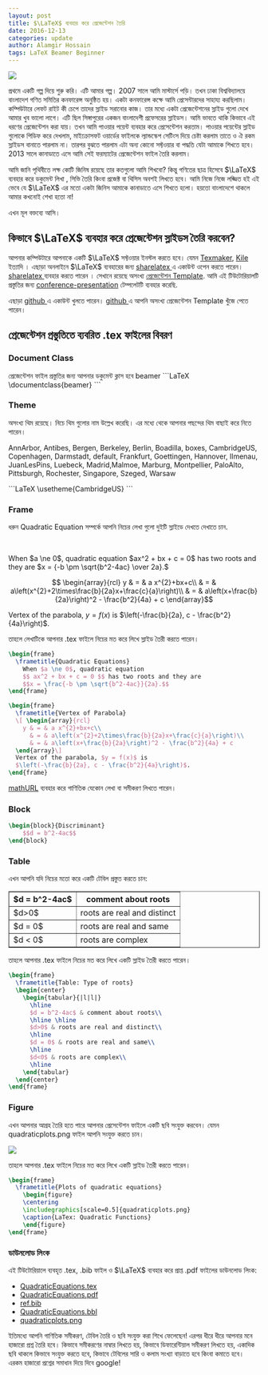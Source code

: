 ```yaml
---
layout: post
title: $\LaTeX$ ব্যবহার করে প্রেজেন্টেশন তৈরি 
date: 2016-12-13
categories: update
author: Alamgir Hossain
tags: LaTeX Beamer Beginner
---
```


<img src="http://i.stack.imgur.com/zHFFO.png" class="fit image"> 

<p> প্রথমে একটি গল্প দিয়ে শুরু করি। এটি আমার গল্প। 2007 সালে আমি মাস্টার্সে পড়ি। তখন ঢাকা বিশ্ববিদ্যালয়ে বাংলাদেশ গণিত সমিতির কনফারেন্স অনুষ্ঠিত হয়। একটা কনফারেন্স কক্ষে আমি প্রেসেন্টারদের সাহায্য করছিলাম। কম্পিউটারে লেফট রাইট কী চেপে তাদের স্লাইড সরানোর কাজ। তার মধ্যে একটা প্রেজেন্টেশনের স্লাইড গুলো দেখে আমার খুব ভালো লাগে। এটি ছিল সিঙ্গাপুরের একজন বাংলাদেশী প্রফেসরের স্লাইডস। আমি ভাবতে থাকি কিভাবে এই ধরণের প্রেজেন্টেশন করা যায়। তখন আমি পাওয়ার পয়েন্ট ব্যবহার করে প্রেসেন্টেশন করতাম। পাওয়ার পয়েন্টের স্লাইড গুলোকে পিডিফ করে দেখলাম, মাইক্রোসফট ওয়ার্ডের ফাইলকে ল্যান্ডস্কেপ সেটিংস দিয়ে চেষ্টা করলাম তাতে ও ঐ রকম স্লাইডস বানাতে পারলাম না। তারপর বুঝতে পারলাম এটা অন্য কোনো সফ্টওয়ার বা পদ্ধতি যেটা আমাকে শিখতে হবে। 2013 সালে কানাডাতে এসে আমি সেই ফরম্যাটের প্রেজেন্টেশন ফাইল তৈরি করলাম। </p>

<p>আমি জানি পৃথিবীতে লক্ষ কোটি জিনিষ রয়েছে তার কতগুলো আমি শিখবো? কিন্তু গণিতের ছাত্র হিসেবে $\LaTeX$ ব্যবহার করে ডকুমেন্ট লিখা , সিভি তৈরি কিংবা প্রজেক্ট বা থিসিস অবশই লিখতে হবে। আমি নিজে নিজে লজ্জিত হই এই ভেবে যে $\LaTeX$ এর মতো একটা জিনিস আমাকে কানাডাতে এসে শিখতে হলো। হয়তো বাংলাদেশে থাকলে আমার কখনোই শেখা হতো না! </p>

<p>এখন মূল বক্তব্যে আসি। </p> 

<h2> কিভাবে $\LaTeX$ ব্যবহার করে প্রেজেন্টেশন স্লাইডস তৈরি করবেন?</h2>

<p> আপনার কম্পিউটারে আপনাকে একটি $\LaTeX$ সফ্টওয়ার ইনস্টল করতে হবে। যেমন <a href='http://www.xm1math.net/texmaker/'>Texmaker</a>, <a href='http://kile.sourceforge.net/'> Kile</a>  ইত্যাদি । এছাড়া অনলাইনে $\LaTeX$ ব্যবহারের জন্য <a href='https://www.sharelatex.com/'> sharelatex </a> এ একাউন্ট ওপেন করতে পারেন।  <a href='https://www.sharelatex.com/'> sharelatex </a> ব্যবহার করতে পারেন । সেখানে রয়েছে অসংখ্য <a href='https://www.sharelatex.com/templates/presentations'>প্রেজেন্টেশন Template</a>. আমি এই টিউটোরিয়ালটি প্রস্তুতির জন্য <a href='https://www.sharelatex.com/templates/presentations/conference-presentation'>conference-presentation</a> টেম্পলেটটি  ব্যবহার করেছি. </p>

<p> এছাড়া <a href='https://github.com/'> github </a> এ একাউন্ট খুলতে পারেন। <a href='https://github.com/'> github </a>  এ আপনি অসংখ্য প্রেজেন্টেশন Template খুঁজে পেতে পারেন। </p>

<h2> প্রেজেন্টেশন প্রস্তুতিতে ব্যবরিত .tex ফাইলের বিবরণ </h2>

<h3> Document Class </h3>
প্রেজেন্টেশন ফাইল প্রস্তুতির জন্য আপনার ডকুমেন্ট ক্লাস হবে beamer
```LaTeX
\documentclass{beamer}
```

<h3>Theme</h3> 

<p>অসংখ্য থিম রয়েছে। নিচে থিম গুলোর নাম উল্লেখ করেছি। এর মধ্যে থেকে আপনার পছন্দের থিম বাছাই করে নিতে পারেন।</p>

<p>AnnArbor, Antibes, Bergen, Berkeley, Berlin, Boadilla, boxes, CambridgeUS, Copenhagen, Darmstadt, default, Frankfurt,
Goettingen, Hannover, Ilmenau, JuanLesPins, Luebeck, Madrid,Malmoe, Marburg, Montpellier, PaloAlto, Pittsburgh, Rochester, Singapore, Szeged, Warsaw</p>
```LaTeX
\usetheme{CambridgeUS}
```
<h3>Frame</h3>
<p>ধরুন Quadratic Equation সম্পর্কে আপনি নিচের লেখা গুলো দুইটি স্লাইডে দেখতে দেখাতে চান.</p><br>
<p>When $a \ne 0$, quadratic equation $ax^2 + bx + c = 0$ has two roots and they are
$x = {-b \pm \sqrt{b^2-4ac} \over 2a}.$ 

$$ \begin{array}{rcl}
y & = & a x^{2}+bx+c\\
  & = & a\left(x^{2}+2\times\frac{b}{2a}x+\frac{c}{a}\right)\\
  & = & a\left(x+\frac{b}{2a}\right)^2 - \frac{b^2}{4a} + c
\end{array}$$

Vertex of the parabola, $y = f(x)$ is $\left(-\frac{b}{2a}, c - \frac{b^2}{4a}\right)$.</p>

<p>তাহলে লেখাটিকে আপনার .tex ফাইলে নিচের মত করে লিখে স্লাইড তৈরী করতে পারেন।</p>

```LaTeX
\begin{frame}
  \frametitle{Quadratic Equations}
    When $a \ne 0$, quadratic equation
    $$ ax^2 + bx + c = 0 $$ has two roots and they are
    $$x = \frac{-b \pm \sqrt{b^2-4ac}}{2a}.$$
\end{frame}

\begin{frame}
  \frametitle{Vertex of Parabola}
  \[ \begin{array}{rcl}
    y & = & a x^{2}+bx+c\\
      & = & a\left(x^{2}+2\times\frac{b}{2a}x+\frac{c}{a}\right)\\
      & = & a\left(x+\frac{b}{2a}\right)^2 - \frac{b^2}{4a} + c
  \end{array}\]
  Vertex of the parabola, $y = f(x)$ is
  $\left(-\frac{b}{2a}, c - \frac{b^2}{4a}\right)$.
\end{frame}
```

<a href='http://mathurl.com/'>mathURL</a> ব্যবহার করে গাণিতিক যেকোন লেখা বা সমীকরণ লিখতে পারেন। 

<h3> Block</h3>

```LaTeX
\begin{block}{Discriminant}
    $$d = b^2-4ac$$
\end{block}
```

<h3>Table</h3>

<a>এখন আপনি যদি নিচের মতো করে একটি টেবিল প্রস্তুত করতে চান:</a>

<table border="1">
<thead><tr>
<th>$d = b^2-4ac$</th>
<th>comment about roots</th>
</tr>
</thead>
<tbody>
<tr>
<td>$d>0$</td>
<td>roots are real and distinct</td>
</tr>
<tr>
<td>$d = 0$</td>
<td>roots are real and same</td>
</tr>
<tr>
<td> $d < 0$ </td>
<td>roots are complex</td>
</tr>
</tbody>
 </table>

তাহলে আপনার .tex ফাইলে নিচের মত করে লিখে একটি স্লাইড তৈরী করতে পারেন।

```LaTeX
\begin{frame}
  \frametitle{Table: Type of roots}
  \begin{center}
    \begin{tabular}{|l|l|}
      \hline
      $d = b^2-4ac$ & comment about roots\\
      \hline \hline
      $d>0$ & roots are real and distinct\\
      \hline
      $d = 0$ & roots are real and same\\
      \hline
      $d<0$ & roots are complex\\
      \hline
    \end{tabular}
  \end{center}
\end{frame}
```

<h3> Figure </h3>

এখন আপনার আগ্রহ তৈরি হতে পারে আপনার প্রেসেন্টেশন ফাইলে একটি ছবি সংযুক্ত করবেন। যেমন quadraticplots.png ফাইল আপনি সংযুক্ত করতে চান। 

<img src="https://alamgirh.github.io/tutorial/latex-presentation-tutorial/quadraticplots.png" class="fit image"> 

তাহলে আপনার .tex ফাইলে নিচের মত করে লিখে একটি স্লাইড তৈরী করতে পারেন।

```LaTeX
\begin{frame}
  \frametitle{Plots of quadratic equations}
    \begin{figure}
    \centering
    \includegraphics[scale=0.5]{quadraticplots.png}
    \caption{LaTex: Quadratic Functions}
    \end{figure}
\end{frame}
```
<h3> ডাউনলোড লিংক</h3>
এই টিউটোরিয়ালে ব্যবহৃত .tex, .bib ফাইল ও $\LaTeX$ ব্যবহার করে প্রাপ্ত .pdf ফাইলের ডাউনলোড লিংক:
<ul>
<li> <a href='https://alamgirh.github.io/tutorial/latex-presentation-tutorial/QuadraticEquations.tex'>QuadraticEquations.tex</a></li>
<li> <a href='https://alamgirh.github.io/tutorial/latex-presentation-tutorial/QuadraticEquations.pdf'>QuadraticEquations.pdf</a></li>
<li> <a href='https://alamgirh.github.io/tutorial/latex-presentation-tutorial/ref.bib'>ref.bib</a></li>
<li> <a href='https://alamgirh.github.io/tutorial/latex-presentation-tutorial/QuadraticEquations.bbl'>QuadraticEquations.bbl</a></li>
<li> <a href='https://alamgirh.github.io/tutorial/latex-presentation-tutorial/quadraticplots.png'>quadraticplots.png</a></li>
</ul>
<p> ইতিমধ্যে আপনি গাণিতিক সমীকরণ, টেবিল তৈরি ও ছবি সংযুক্ত করা শিখে ফেলেছেন! এরপর ধীরে ধীরে আপনার মনে হাজারো প্রশ্ন তৈরি হবে। কিভাবে সমীকরণের নাম্বার লিখতে হয়, কিভাবে ডিফারেন্টিয়াল সমীকরণ লিখতে হয়, একাদিক ছবি থাকলে কিভাবে সংযুক্ত করতে হবে, কিভাবে টেবিলের সারি ও কলাম সংখ্যা বাড়াতে হবে কিংবা কমাতে হবে। এরকম হাজারো প্রশ্নের সমাধান দিয়ে দিবে google!</p>
